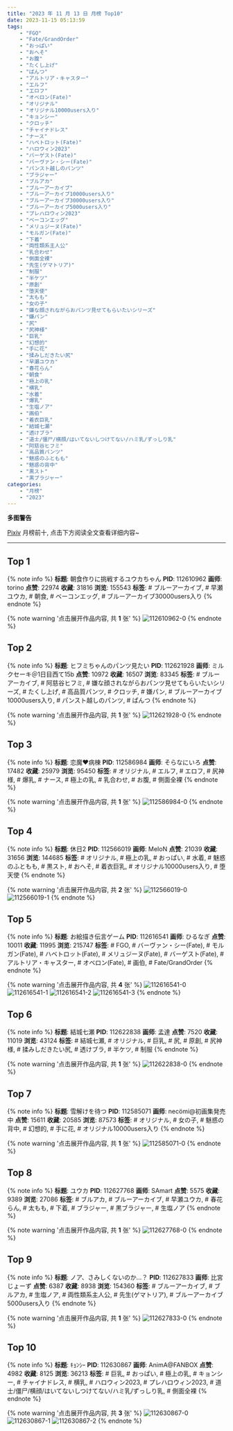 ```yaml
---
title: "2023 年 11 月 13 日 月榜 Top10"
date: 2023-11-15 05:13:59
tags:
    - "FGO"
    - "Fate/GrandOrder"
    - "おっぱい"
    - "おへそ"
    - "お腹"
    - "たくし上げ"
    - "ぱんつ"
    - "アルトリア・キャスター"
    - "エルフ"
    - "エロフ"
    - "オベロン(Fate)"
    - "オリジナル"
    - "オリジナル10000users入り"
    - "キョンシー"
    - "クロッチ"
    - "チャイナドレス"
    - "ナース"
    - "ハベトロット(Fate)"
    - "ハロウィン2023"
    - "バーゲスト(Fate)"
    - "バーヴァン・シー(Fate)"
    - "パンスト越しのパンツ"
    - "ブラジャー"
    - "ブルアカ"
    - "ブルーアーカイブ"
    - "ブルーアーカイブ10000users入り"
    - "ブルーアーカイブ30000users入り"
    - "ブルーアーカイブ5000users入り"
    - "プレハロウィン2023"
    - "ベーコンエッグ"
    - "メリュジーヌ(Fate)"
    - "モルガン(Fate)"
    - "下着"
    - "両性類系主人公"
    - "乳合わせ"
    - "側面全裸"
    - "先生(ゲマトリア)"
    - "制服"
    - "半ケツ"
    - "原創"
    - "堕天使"
    - "太もも"
    - "女の子"
    - "嫌な顔されながらおパンツ見せてもらいたいシリーズ"
    - "嫌パン"
    - "尻"
    - "尻神様"
    - "巨乳"
    - "幻想的"
    - "手に花"
    - "揉みしだきたい尻"
    - "早瀬ユウカ"
    - "春花らん"
    - "朝食"
    - "極上の乳"
    - "横乳"
    - "水着"
    - "爆乳"
    - "生塩ノア"
    - "画伯"
    - "着衣巨乳"
    - "結城七瀬"
    - "透けブラ"
    - "道士/僵尸/横顔/はいてないしつけてない/ハミ乳/ずっしり乳"
    - "阿慈谷ヒフミ"
    - "高品質パンツ"
    - "魅惑のふともも"
    - "魅惑の背中"
    - "黒スト"
    - "黒ブラジャー"
categories:
    - "月榜"
    - "2023"
---
```


<i class="fa fa-triangle-exclamation"></i>**多图警告**<i class="fa fa-triangle-exclamation"></i>

[Pixiv](https://www.pixiv.net/) 月榜前十, 点击下方阅读全文查看详细内容~

<!-- more -->

---

## Top 1

{% note info %}
**标题**: 朝食作りに挑戦するユウカちゃん
**PID**: 112610962 **画师**: torino
**点赞**: 22974 **收藏**: 31816 **浏览**: 155543
**标签**: # ブルーアーカイブ, # 早瀬ユウカ, # 朝食, # ベーコンエッグ, # ブルーアーカイブ30000users入り
{% endnote %}

{% note warning '点击展开作品内容, 共 **1** 张' %}
![112610962-0](https://i.pixiv.re/img-original/img/2023/10/17/00/00/19/112610962_p0.jpg)
{% endnote %}

## Top 2

{% note info %}
**标题**: ヒフミちゃんのパンツ見たい
**PID**: 112621928 **画师**: ミルクセーキ＠1日目西て15b
**点赞**: 10972 **收藏**: 16507 **浏览**: 83345
**标签**: # ブルーアーカイブ, # 阿慈谷ヒフミ, # 嫌な顔されながらおパンツ見せてもらいたいシリーズ, # たくし上げ, # 高品質パンツ, # クロッチ, # 嫌パン, # ブルーアーカイブ10000users入り, # パンスト越しのパンツ, # ぱんつ
{% endnote %}

{% note warning '点击展开作品内容, 共 **1** 张' %}
![112621928-0](https://i.pixiv.re/img-original/img/2023/10/17/13/40/26/112621928_p0.jpg)
{% endnote %}

## Top 3

{% note info %}
**标题**: 恋魔♥病棟
**PID**: 112586984 **画师**: そらなにいろ
**点赞**: 17482 **收藏**: 25979 **浏览**: 95450
**标签**: # オリジナル, # エルフ, # エロフ, # 尻神様, # 爆乳, # ナース, # 極上の乳, # 乳合わせ, # お腹, # 側面全裸
{% endnote %}

{% note warning '点击展开作品内容, 共 **1** 张' %}
![112586984-0](https://i.pixiv.re/img-original/img/2023/10/16/00/51/07/112586984_p0.png)
{% endnote %}

## Top 4

{% note info %}
**标题**: 休日2
**PID**: 112566019 **画师**: MeIoN
**点赞**: 21039 **收藏**: 31656 **浏览**: 144685
**标签**: # オリジナル, # 極上の乳, # おっぱい, # 水着, # 魅惑のふともも, # 黒スト, # おへそ, # 着衣巨乳, # オリジナル10000users入り, # 堕天使
{% endnote %}

{% note warning '点击展开作品内容, 共 **2** 张' %}
![112566019-0](https://i.pixiv.re/img-original/img/2023/10/15/20/24/53/112566019_p0.jpg)
![112566019-1](https://i.pixiv.re/img-original/img/2023/10/15/20/24/53/112566019_p1.jpg)
{% endnote %}

## Top 5

{% note info %}
**标题**: お絵描き伝言ゲーム
**PID**: 112616541 **画师**: ひるなぎ
**点赞**: 10011 **收藏**: 11995 **浏览**: 215747
**标签**: # FGO, # バーヴァン・シー(Fate), # モルガン(Fate), # ハベトロット(Fate), # メリュジーヌ(Fate), # バーゲスト(Fate), # アルトリア・キャスター, # オベロン(Fate), # 画伯, # Fate/GrandOrder
{% endnote %}

{% note warning '点击展开作品内容, 共 **4** 张' %}
![112616541-0](https://i.pixiv.re/img-original/img/2023/10/17/06/00/08/112616541_p0.jpg)
![112616541-1](https://i.pixiv.re/img-original/img/2023/10/17/06/00/08/112616541_p1.jpg)
![112616541-2](https://i.pixiv.re/img-original/img/2023/10/17/06/00/08/112616541_p2.jpg)
![112616541-3](https://i.pixiv.re/img-original/img/2023/10/17/06/00/08/112616541_p3.jpg)
{% endnote %}

## Top 6

{% note info %}
**标题**: 結城七瀬
**PID**: 112622838 **画师**: 孟達
**点赞**: 7520 **收藏**: 11019 **浏览**: 43124
**标签**: # 結城七瀬, # オリジナル, # 巨乳, # 尻, # 原創, # 尻神様, # 揉みしだきたい尻, # 透けブラ, # 半ケツ, # 制服
{% endnote %}

{% note warning '点击展开作品内容, 共 **1** 张' %}
![112622838-0](https://i.pixiv.re/img-original/img/2023/10/17/14/28/53/112622838_p0.jpg)
{% endnote %}

## Top 7

{% note info %}
**标题**: 雪解けを待つ
**PID**: 112585071 **画师**: necömi@初画集発売中
**点赞**: 15611 **收藏**: 20585 **浏览**: 87573
**标签**: # オリジナル, # 女の子, # 魅惑の背中, # 幻想的, # 手に花, # オリジナル10000users入り
{% endnote %}

{% note warning '点击展开作品内容, 共 **1** 张' %}
![112585071-0](https://i.pixiv.re/img-original/img/2023/10/16/00/00/22/112585071_p0.png)
{% endnote %}

## Top 8

{% note info %}
**标题**: ユウカ
**PID**: 112627768 **画师**: SAmart
**点赞**: 5575 **收藏**: 9389 **浏览**: 27086
**标签**: # ブルアカ, # ブルーアーカイブ, # 早瀬ユウカ, # 春花らん, # 太もも, # 下着, # ブラジャー, # 黒ブラジャー, # 生塩ノア
{% endnote %}

{% note warning '点击展开作品内容, 共 **1** 张' %}
![112627768-0](https://i.pixiv.re/img-original/img/2023/10/17/19/10/21/112627768_p0.jpg)
{% endnote %}

## Top 9

{% note info %}
**标题**: ノア、さみしくないのか…？
**PID**: 112627833 **画师**: 比宮じょーず
**点赞**: 6387 **收藏**: 8938 **浏览**: 154360
**标签**: # ブルーアーカイブ, # ブルアカ, # 生塩ノア, # 両性類系主人公, # 先生(ゲマトリア), # ブルーアーカイブ5000users入り
{% endnote %}

{% note warning '点击展开作品内容, 共 **1** 张' %}
![112627833-0](https://i.pixiv.re/img-original/img/2023/10/17/19/13/25/112627833_p0.png)
{% endnote %}

## Top 10

{% note info %}
**标题**: ｷｮﾝｼｰ
**PID**: 112630867 **画师**: AnimA@FANBOX
**点赞**: 4982 **收藏**: 8125 **浏览**: 36213
**标签**: # 巨乳, # おっぱい, # 極上の乳, # キョンシー, # チャイナドレス, # 横乳, # ハロウィン2023, # プレハロウィン2023, # 道士/僵尸/横顔/はいてないしつけてない/ハミ乳/ずっしり乳, # 側面全裸
{% endnote %}

{% note warning '点击展开作品内容, 共 **3** 张' %}
![112630867-0](https://i.pixiv.re/img-original/img/2023/10/17/21/15/49/112630867_p0.png)
![112630867-1](https://i.pixiv.re/img-original/img/2023/10/17/21/15/49/112630867_p1.png)
![112630867-2](https://i.pixiv.re/img-original/img/2023/10/17/21/15/49/112630867_p2.png)
{% endnote %}

